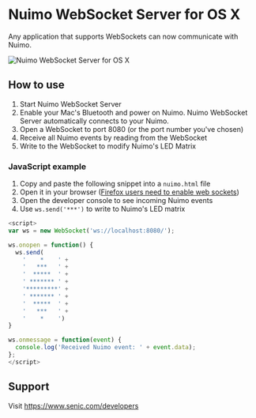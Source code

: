# Nuimo WebSocket Server for OS X

Any application that supports WebSockets can now communicate with Nuimo.

<img src="https://raw.githubusercontent.com/getsenic/nuimo-websocket-server-osx/master/screenshot.png" alt="Nuimo WebSocket Server for OS X">

## How to use

1. Start Nuimo WebSocket Server
2. Enable your Mac's Bluetooth and power on Nuimo. Nuimo WebSocket Server automatically connects to your Nuimo.
3. Open a WebSocket to port 8080 (or the port number you've chosen)
4. Receive all Nuimo events by reading from the WebSocket
5. Write to the WebSocket to modify Nuimo's LED Matrix

### JavaScript example

1. Copy and paste the following snippet into a `nuimo.html` file
2. Open it in your browser ([Firefox users need to enable web sockets](http://stackoverflow.com/questions/23762802/firefox-29-0-1-websocket-problems))
3. Open the developer console to see incoming Nuimo events
4. Use `ws.send('***')` to write to Nuimo's LED matrix

```javascript
<script>
var ws = new WebSocket('ws://localhost:8080/');

ws.onopen = function() {
  ws.send(
    '    *    ' +
    '   ***   ' +
    '  *****  ' +
    ' ******* ' +
    '*********' +
    ' ******* ' +
    '  *****  ' +
    '   ***   ' +
    '    *    ')
}

ws.onmessage = function(event) {
  console.log('Received Nuimo event: ' + event.data);
};
</script>
```

## Support

Visit https://www.senic.com/developers
